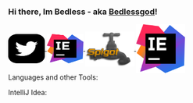 ### Hi there, Im Bedless - aka [Bedlessgod][youtube]!
<!DOCTYPE HTML>
<html>
<div class="images">
<a href="https://twitter.com/Bedlesssgod">
 <img align="center" alt="twitter.com" src="./twitter.svg" width="75" height="60">
</a>
 
 <a href="https://www.jetbrains.com/idea/">
 <img align="center" alt="twitter.com" src="./idea.svg" width="75" height="60">
</a>
 
<a href="https://www.spigotmc.org/resources/authors/bedlesssgod.1144926/">
<img align="center" alt="spigot.com" width="100" src="./spigot.png" />
</a> 
 
 <d href="https://www.jetbrains.com/idea/">
 <img align="center" alt="jetbrains.com" width="100" src="./idea.svg" />
 </d>

 </div>
</html>

<a align="left">
Languages and other Tools: 
 
 
IntelliJ Idea:
</a>

[youtube]: https://www.youtube.com/channel/UCf4GeEdUXZQsGjN5XBgdm-Q
[spigot]: https://www.spigotmc.org/resources/authors/bedlesssgod.1144926/
[Download]: https://www.jetbrains.com/idea/download
